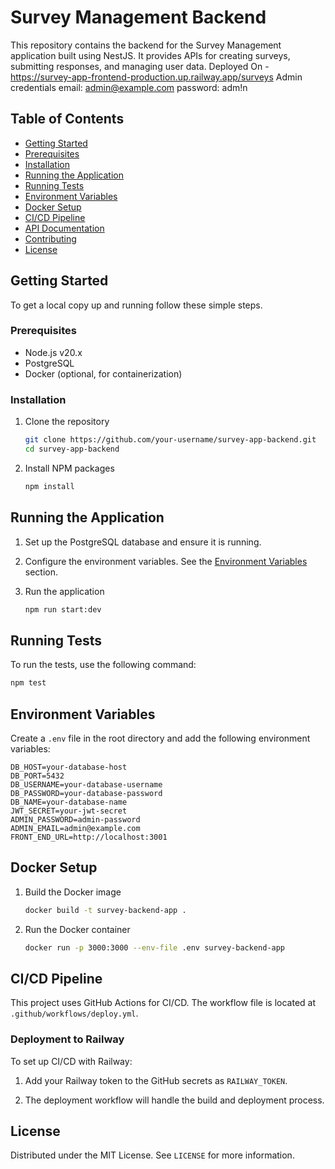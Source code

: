 
# Survey Management Backend

This repository contains the backend for the Survey Management application built using NestJS. It provides APIs for creating surveys, submitting responses, and managing user data.
Deployed On - https://survey-app-frontend-production.up.railway.app/surveys
Admin credentials
email: admin@example.com
password: adm!n

## Table of Contents

- [Getting Started](#getting-started)
- [Prerequisites](#prerequisites)
- [Installation](#installation)
- [Running the Application](#running-the-application)
- [Running Tests](#running-tests)
- [Environment Variables](#environment-variables)
- [Docker Setup](#docker-setup)
- [CI/CD Pipeline](#cicd-pipeline)
- [API Documentation](#api-documentation)
- [Contributing](#contributing)
- [License](#license)

## Getting Started

To get a local copy up and running follow these simple steps.

### Prerequisites

- Node.js v20.x
- PostgreSQL
- Docker (optional, for containerization)

### Installation

1. Clone the repository
   ```sh
   git clone https://github.com/your-username/survey-app-backend.git
   cd survey-app-backend
   ```

2. Install NPM packages
   ```sh
   npm install
   ```

## Running the Application

1. Set up the PostgreSQL database and ensure it is running.

2. Configure the environment variables. See the [Environment Variables](#environment-variables) section.

3. Run the application
   ```sh
   npm run start:dev
   ```

## Running Tests

To run the tests, use the following command:

```sh
npm test
```

## Environment Variables

Create a `.env` file in the root directory and add the following environment variables:

```env
DB_HOST=your-database-host
DB_PORT=5432
DB_USERNAME=your-database-username
DB_PASSWORD=your-database-password
DB_NAME=your-database-name
JWT_SECRET=your-jwt-secret
ADMIN_PASSWORD=admin-password
ADMIN_EMAIL=admin@example.com
FRONT_END_URL=http://localhost:3001
```

## Docker Setup

1. Build the Docker image
   ```sh
   docker build -t survey-backend-app .
   ```

2. Run the Docker container
   ```sh
   docker run -p 3000:3000 --env-file .env survey-backend-app
   ```

## CI/CD Pipeline

This project uses GitHub Actions for CI/CD. The workflow file is located at `.github/workflows/deploy.yml`.

### Deployment to Railway

To set up CI/CD with Railway:

1. Add your Railway token to the GitHub secrets as `RAILWAY_TOKEN`.

2. The deployment workflow will handle the build and deployment process.

## License

Distributed under the MIT License. See `LICENSE` for more information.
